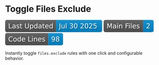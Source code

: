﻿# Toggle Files Exclude

[![Last Updated](https://raw.githubusercontent.com/thewerthon/ToggleFilesExclude/badges/updated.svg)](../../releases)
[![Main Files](https://raw.githubusercontent.com/thewerthon/ToggleFilesExclude/badges/files.svg)](./README.md)
[![Code Lines](https://raw.githubusercontent.com/thewerthon/ToggleFilesExclude/badges/lines.svg)](./README.md)

Instantly toggle `files.exclude` rules with one click and configurable behavior.
